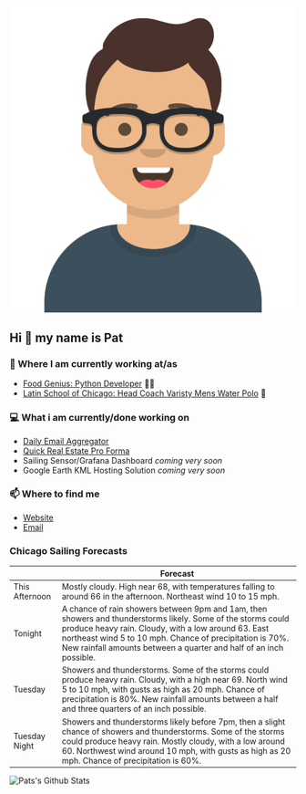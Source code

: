[![Social banner for p-j-falconer](https://raw.githubusercontent.com/P-J-FALCONER/P-J-FALCONER/master/assets/avataaars.svg)](https://patfalconer.com/)
## Hi :wave: my name is Pat

### 💼 Where I am currently working at/as
- [Food Genius: Python Developer](https://getfoodgenius.com/) 🍔🐍
- [Latin School of Chicago: Head Coach Varisty Mens Water Polo](https://www.latinschool.org/) 🤽


### 💻 What i am currently/done working on
 - [Daily Email Aggregator](https://github.com/P-J-FALCONER/dott_daily_mail)
 - [Quick Real Estate Pro Forma](https://github.com/P-J-FALCONER/henry)
 - Sailing Sensor/Grafana Dashboard *coming very soon*
 - Google Earth KML Hosting Solution *coming very soon*

### 📫 Where to find me
 - [Website](https://patfalconer.com/)
 - [Email](mailto:patrick.j.falconer@gmail.com)


### Chicago Sailing Forecasts
|   | Forecast  |
|---|---|
| This Afternoon | Mostly cloudy. High near 68, with temperatures falling to around 66 in the afternoon. Northeast wind 10 to 15 mph. |
| Tonight | A chance of rain showers between 9pm and 1am, then showers and thunderstorms likely. Some of the storms could produce heavy rain. Cloudy, with a low around 63. East northeast wind 5 to 10 mph. Chance of precipitation is 70%. New rainfall amounts between a quarter and half of an inch possible. |
| Tuesday | Showers and thunderstorms. Some of the storms could produce heavy rain. Cloudy, with a high near 69. North wind 5 to 10 mph, with gusts as high as 20 mph. Chance of precipitation is 80%. New rainfall amounts between a half and three quarters of an inch possible. |
| Tuesday Night | Showers and thunderstorms likely before 7pm, then a slight chance of showers and thunderstorms. Some of the storms could produce heavy rain. Mostly cloudy, with a low around 60. Northwest wind around 10 mph, with gusts as high as 20 mph. Chance of precipitation is 60%. |

![Pats's Github Stats](https://github-readme-stats.vercel.app/api?username=p-j-falconer&show_icons=true&theme=radical)
